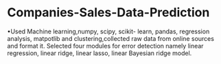 # Companies-Sales-Data-Prediction
•Used Machine learning,numpy, scipy, scikit- learn, pandas, regression analysis, matpotlib and clustering,collected raw data from online sources and format it. Selected four modules for error detection namely linear regression, linear ridge, linear lasso, linear Bayesian ridge model.
